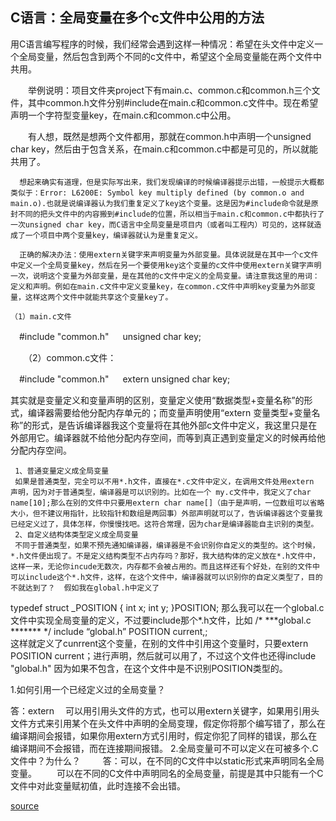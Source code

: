 ## C语言：全局变量在多个c文件中公用的方法

用C语言编写程序的时候，我们经常会遇到这样一种情况：希望在头文件中定义一个全局变量，然后包含到两个不同的c文件中，希望这个全局变量能在两个文件中共用。

　　举例说明：项目文件夹project下有main.c、common.c和common.h三个文件，其中common.h文件分别#include在main.c和common.c文件中。现在希望声明一个字符型变量key，在main.c和common.c中公用。

　　有人想，既然是想两个文件都用，那就在common.h中声明一个unsigned char key，然后由于包含关系，在main.c和common.c中都是可见的，所以就能共用了。

      想起来确实有道理，但是实际写出来，我们发现编译的时候编译器提示出错，一般提示大概都类似于：Error: L6200E: Symbol key multiply defined (by common.o and main.o).也就是说编译器认为我们重复定义了key这个变量。这是因为#include命令就是原封不同的把头文件中的内容搬到#include的位置，所以相当于main.c和common.c中都执行了一次unsigned char key，而C语言中全局变量是项目内（或者叫工程内）可见的，这样就造成了一个项目中两个变量key，编译器就认为是重复定义。

      正确的解决办法：使用extern关键字来声明变量为外部变量。具体说就是在其中一个c文件中定义一个全局变量key，然后在另一个要使用key这个变量的c文件中使用extern关键字声明一次，说明这个变量为外部变量，是在其他的c文件中定义的全局变量。请注意我这里的用词：定义和声明。例如在main.c文件中定义变量key，在common.c文件中声明key变量为外部变量，这样这两个文件中就能共享这个变量key了。

    （1）main.c文件

 　#include "common.h"
　 unsigned char key;

 

　　（2）common.c文件：

 

 　#include "common.h"
　 extern unsigned char key;

   其实就是变量定义和变量声明的区别，变量定义使用“数据类型+变量名称”的形式，编译器需要给他分配内存单元的；而变量声明使用“extern 变量类型+变量名称”的形式，是告诉编译器我这个变量将在其他外部c文件中定义，我这里只是在外部用它。编译器就不给他分配内存空间，而等到真正遇到变量定义的时候再给他分配内存空间。

     1、普通变量定义成全局变量
     如果是普通类型，完全可以不用*.h文件，直接在*.c文件中定义，在调用文件处用extern 声明，因为对于普通类型，编译器是可以识别的。比如在一个 my.c文件中，我定义了char name[10];那么在别的文件中只要用extern char name[]（由于是声明，一位数组可以省略大小，但不建议用指针，比较指针和数组是两回事）外部声明就可以了，告诉编译器这个变量我已经定义过了，具体怎样，你慢慢找吧。这符合常理，因为char是编译器能自主识别的类型。
     2、自定义结构体类型定义成全局变量
     不同于普通类型，如果不预先通知编译器，编译器是不会识别你自定义的类型的。这个时候，*.h文件便出现了。不是定义结构类型不占内存吗？那好，我大结构体的定义放在*.h文件中，这样一来，无论你incude无数次，内存都不会被占用的。而且这样还有个好处，在别的文件中可以include这个*.h文件，这样，在这个文件中，编译器就可以识别你的自定义类型了，目的不就达到了？  假如我在global.h中定义了
typedef struct _POSITION
{
        int x;
        int y;
}POSITION;
那么我可以在一个global.c文件中实现全局变量的定义，不过要include那个*.h文件，比如
/* ***global.c ******* */
include “global.h”
POSITION current,;  
这样就定义了cunrrent这个变量，在别的文件中引用这个变量时，只要extern POSITION current；进行声明，然后就可以用了，不过这个文件也还得include "global.h" 因为如果不包含，在这个文件中是不识别POSITION类型的。

 
1.如何引用一个已经定义过的全局变量？ 　　

 
答：extern 　可以用引用头文件的方式，也可以用extern关键字，如果用引用头文件方式来引用某个在头文件中声明的全局变理，假定你将那个编写错了，那么在编译期间会报错，如果你用extern方式引用时，假定你犯了同样的错误，那么在编译期间不会报错，而在连接期间报错。
2.全局变量可不可以定义在可被多个.C文件中？为什么？ 　　
答：可以，在不同的C文件中以static形式来声明同名全局变量。 　　可以在不同的C文件中声明同名的全局变量，前提是其中只能有一个C文件中对此变量赋初值，此时连接不会出错。

[source](http://www.cnblogs.com/wangh0802PositiveANDupward/archive/2012/08/06/2624827.html)
